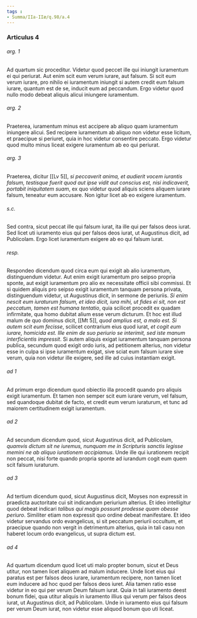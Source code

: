 ```yaml
---
tags : 
- Summa/IIa-IIæ/q.98/a.4
---
```


### Articulus 4

###### arg. 1
Ad quartum sic proceditur. Videtur quod peccet ille qui iniungit iuramentum ei qui periurat. Aut enim scit eum verum iurare, aut falsum. Si scit eum verum iurare, pro nihilo ei iuramentum iniungit si autem credit eum falsum iurare, quantum est de se, inducit eum ad peccandum. Ergo videtur quod nullo modo debeat aliquis alicui iniungere iuramentum.

###### arg. 2
Praeterea, iuramentum minus est accipere ab aliquo quam iuramentum iniungere alicui. Sed recipere iuramentum ab aliquo non videtur esse licitum, et praecipue si periuret, quia in hoc videtur consentire peccato. Ergo videtur quod multo minus liceat exigere iuramentum ab eo qui periurat.

###### arg. 3
Praeterea, dicitur [[Lv 5]], *si peccaverit anima, et audierit vocem iurantis falsum, testisque fuerit quod aut ipse vidit aut conscius est, nisi indicaverit, portabit iniquitatem suam*, ex quo videtur quod aliquis sciens aliquem iurare falsum, teneatur eum accusare. Non igitur licet ab eo exigere iuramentum.

###### s.c.
Sed contra, sicut peccat ille qui falsum iurat, ita ille qui per falsos deos iurat. Sed licet uti iuramento eius qui per falsos deos iurat, ut Augustinus dicit, ad Publicolam. Ergo licet iuramentum exigere ab eo qui falsum iurat.

###### resp.
Respondeo dicendum quod circa eum qui exigit ab alio iuramentum, distinguendum videtur. Aut enim exigit iuramentum pro seipso propria sponte, aut exigit iuramentum pro alio ex necessitate officii sibi commissi. Et si quidem aliquis pro seipso exigit iuramentum tanquam persona privata, distinguendum videtur, ut Augustinus dicit, in sermone de periuriis. *Si enim nescit eum iuraturum falsum, et ideo dicit, iura mihi, ut fides ei sit, non est peccatum, tamen est humana tentatio*, quia scilicet procedit ex quadam infirmitate, qua homo dubitat alium esse verum dicturum. Et hoc est illud malum de quo dominus dicit, [[Mt 5]], *quod amplius est, a malo est. Si autem scit eum fecisse*, scilicet contrarium eius quod iurat, *et cogit eum iurare, homicida est. Ille enim de suo periurio se interimit, sed iste manum interficientis impressit*. Si autem aliquis exigat iuramentum tanquam persona publica, secundum quod exigit ordo iuris, ad petitionem alterius, non videtur esse in culpa si ipse iuramentum exigat, sive sciat eum falsum iurare sive verum, quia non videtur ille exigere, sed ille ad cuius instantiam exigit.

###### ad 1
Ad primum ergo dicendum quod obiectio illa procedit quando pro aliquis exigit iuramentum. Et tamen non semper scit eum iurare verum, vel falsum, sed quandoque dubitat de facto, et credit eum verum iuraturum, et tunc ad maiorem certitudinem exigit iuramentum.

###### ad 2
Ad secundum dicendum quod, sicut Augustinus dicit, ad Publicolam, *quamvis dictum sit ne iuremus, nunquam me in Scripturis sanctis legisse memini ne ab aliquo iurationem accipiamus*. Unde ille qui iurationem recipit non peccat, nisi forte quando propria sponte ad iurandum cogit eum quem scit falsum iuraturum.

###### ad 3
Ad tertium dicendum quod, sicut Augustinus dicit, Moyses non expressit in praedicta auctoritate cui sit indicandum periurium alterius. Et ideo intelligitur quod debeat indicari *talibus qui magis possunt prodesse quam obesse periuro*. Similiter etiam non expressit quo ordine debeat manifestare. Et ideo videtur servandus ordo evangelicus, si sit peccatum periurii occultum, et praecipue quando non vergit in detrimentum alterius, quia in tali casu non haberet locum ordo evangelicus, ut supra dictum est.

###### ad 4
Ad quartum dicendum quod licet uti malo propter bonum, sicut et Deus utitur, non tamen licet aliquem ad malum inducere. Unde licet eius qui paratus est per falsos deos iurare, iuramentum recipere, non tamen licet eum inducere ad hoc quod per falsos deos iuret. Alia tamen ratio esse videtur in eo qui per verum Deum falsum iurat. Quia in tali iuramento deest bonum fidei, qua utitur aliquis in iuramento illius qui verum per falsos deos iurat, ut Augustinus dicit, ad Publicolam. Unde in iuramento eius qui falsum per verum Deum iurat, non videtur esse aliquod bonum quo uti liceat.

